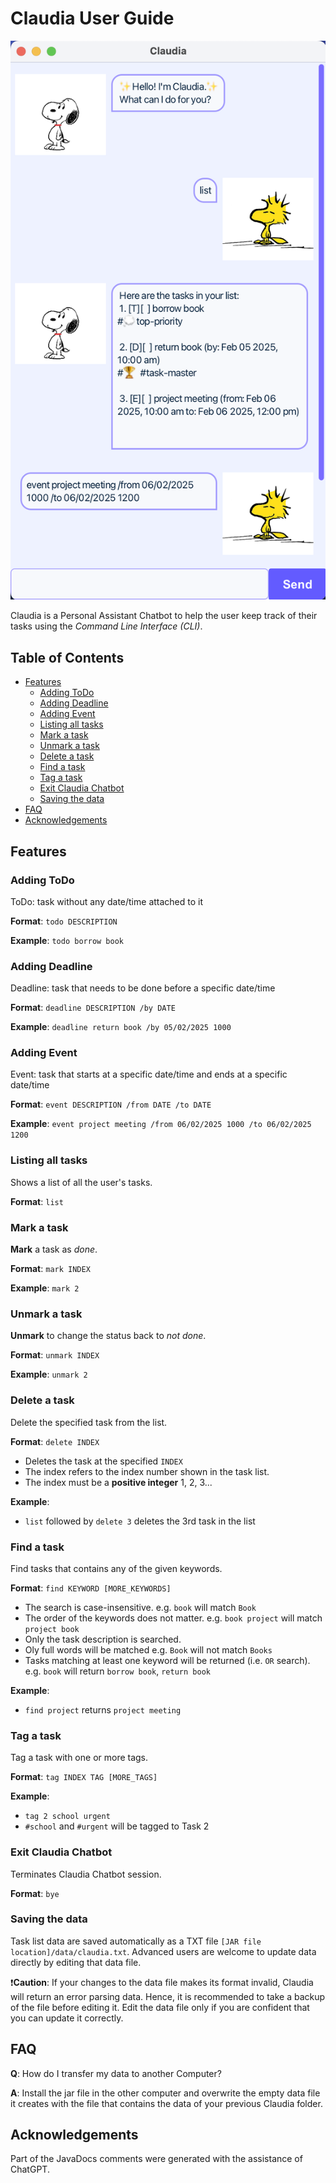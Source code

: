 # Claudia User Guide

![Claudia Chatbot](./Ui.png)

Claudia is a Personal Assistant Chatbot to help the user keep track of their tasks using the *Command Line Interface (CLI)*.

## Table of Contents

- [Features](#features)
  - [Adding ToDo](#adding-todo)
  - [Adding Deadline](#adding-deadline)
  - [Adding Event](#adding-todo)
  - [Listing all tasks](#listing-all-tasks)
  - [Mark a task](#mark-a-task)
  - [Unmark a task](#unmark-a-task)
  - [Delete a task](#delete-a-task)
  - [Find a task](#find-a-task)
  - [Tag a task](#tag-a-task)
  - [Exit Claudia Chatbot](#exit-claudia-chatbot)
  - [Saving the data](#saving-the-data)
- [FAQ](#faq)
- [Acknowledgements](#acknowledgements)

## Features

### Adding ToDo

ToDo: task without any date/time attached to it

**Format**: `todo DESCRIPTION`

**Example**: `todo borrow book`

### Adding Deadline

Deadline: task that needs to be done before a specific date/time

**Format**: `deadline DESCRIPTION /by DATE`

**Example**: `deadline return book /by 05/02/2025 1000`

### Adding Event

Event: task that starts at a specific date/time and ends at a specific date/time

**Format**: `event DESCRIPTION /from DATE /to DATE`

**Example**: `event project meeting /from 06/02/2025 1000 /to 06/02/2025 1200`

### Listing all tasks

Shows a list of all the user's tasks.

**Format**: `list`

### Mark a task

**Mark** a task as *done*.

**Format**: `mark INDEX`

**Example**: `mark 2`

### Unmark a task

**Unmark** to change the status back to *not done*.

**Format**: `unmark INDEX`

**Example**: `unmark 2`

### Delete a task

Delete the specified task from the list.

**Format**: `delete INDEX`

- Deletes the task at the specified `INDEX`
- The index refers to the index number shown in the task list.
- The index must be a **positive integer** 1, 2, 3...

**Example**:
- `list` followed by `delete 3` deletes the 3rd task in the list

### Find a task

Find tasks that contains any of the given keywords.

**Format**: `find KEYWORD [MORE_KEYWORDS]`

- The search is case-insensitive. e.g. `book` will match `Book`
- The order of the keywords does not matter. e.g. `book project` will match `project book`
- Only the task description is searched.
- Oly full words will be matched e.g. `Book` will not match `Books`
- Tasks matching at least one keyword will be returned (i.e. `OR` search). e.g. `book` will return `borrow book`, `return book`

**Example**:
- `find project` returns `project meeting`

### Tag a task

Tag a task with one or more tags.

**Format**: `tag INDEX TAG [MORE_TAGS]`

**Example**:
- `tag 2 school urgent`
- `#school` and `#urgent` will be tagged to Task 2

### Exit Claudia Chatbot

Terminates Claudia Chatbot session.

**Format**: `bye`

### Saving the data

Task list data are saved automatically as a TXT file `[JAR file location]/data/claudia.txt`. Advanced users are welcome to update data directly by editing that data file.

❗**Caution**: If your changes to the data file makes its format invalid, Claudia will return an error parsing data. Hence, it is recommended to take a backup of the file before editing it. Edit the data file only if you are confident that you can update it correctly.

## FAQ

**Q**: How do I transfer my data to another Computer?

**A**: Install the jar file in the other computer and overwrite the empty data file it creates with the file that contains the data of your previous Claudia folder.

## Acknowledgements

Part of the JavaDocs comments were generated with the assistance of ChatGPT.